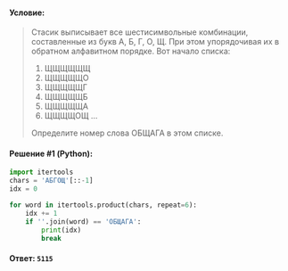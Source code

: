 #### Условие:

> Стасик выписывает все шестисимвольные комбинации, составленные из букв А, Б, Г, О, Щ. При этом упорядочивая их в обратном алфавитном порядке. Вот начало списка:
> 
> 1. ЩЩЩЩЩЩ
> 2. ЩЩЩЩЩО
> 3. ЩЩЩЩЩГ
> 4. ЩЩЩЩЩБ
> 5. ЩЩЩЩЩА
> 6. ЩЩЩЩОЩ
> ...
> 
> Определите номер слова ОБЩАГА в этом списке. 

#### Решение #1 (Python):
```python
import itertools
chars = 'АБГОЩ'[::-1]
idx = 0

for word in itertools.product(chars, repeat=6):
    idx += 1
    if ''.join(word) == 'ОБЩАГА':
        print(idx)
        break

```

#### Ответ: `5115`
